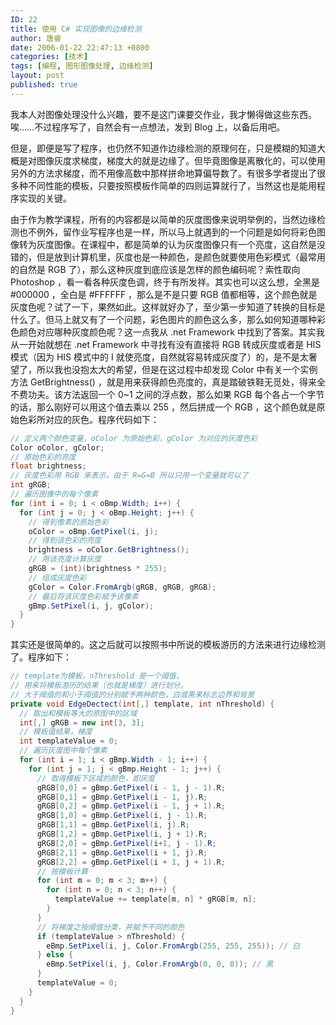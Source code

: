 ```yaml
---
ID: 22
title: 使用 C# 实现图像的边缘检测
author: 唐睿
date: 2006-01-22 22:47:13 +0800
categories: [技术]
tags: [编程, 图形图像处理, 边缘检测]
layout: post
published: true
---
```


我本人对图像处理没什么兴趣，要不是这门课要交作业，我才懒得做这些东西。唉……不过程序写了，自然会有一点想法，发到 Blog 上，以备后用吧。

但是，即便是写了程序，也仍然不知道作边缘检测的原理何在，只是模糊的知道大概是对图像灰度求梯度，梯度大的就是边缘了。但毕竟图像是离散化的，可以使用另外的方法求梯度，而不用像高数中那样拼命地算偏导数了。有很多学者提出了很多种不同性能的模板，只要按照模板作简单的四则运算就行了，当然这也是能用程序实现的关键。

由于作为教学课程，所有的内容都是以简单的灰度图像来说明举例的，当然边缘检测也不例外，留作业写程序也是一样，所以马上就遇到的一个问题是如何将彩色图像转为灰度图像。在课程中，都是简单的认为灰度图像只有一个亮度，这自然是没错的，但是放到计算机里，灰度也是一种颜色，是颜色就要使用色彩模式（最常用的自然是 RGB 了），那么这种灰度到底应该是怎样的颜色编码呢？索性取向 Photoshop ，看一看各种灰度色调，终于有所发祥。其实也可以这么想，全黑是 #000000 ，全白是 #FFFFFF ，那么是不是只要 RGB 值都相等，这个颜色就是灰度色呢？试了一下，果然如此。这样就好办了，至少第一步知道了转换的目标是什么了。但马上就又有了一个问题，彩色图片的颜色这么多，那么如何知道哪种彩色颜色对应哪种灰度颜色呢？这一点我从 .net Framework 中找到了答案。其实我从一开始就想在 .net Framework 中寻找有没有直接将 RGB 转成灰度或者是 HIS 模式（因为 HIS 模式中的 I 就使亮度，自然就容易转成灰度了）的，是不是太奢望了，所以我也没抱太大的希望，但是在这过程中却发现 Color 中有关一个实例方法 GetBrightness() ，就是用来获得颜色亮度的，真是踏破铁鞋无觅处，得来全不费功夫。该方法返回一个 0~1 之间的浮点数，那么如果 RGB 每个各占一个字节的话，那么刚好可以用这个值去乘以 255 ，然后拼成一个 RGB ，这个颜色就是原始色彩所对应的灰色。程序代码如下：

```csharp
// 定义两个颜色变量，oColor 为原始色彩，gColor 为对应的灰度色彩
Color oColor, gColor;
// 原始色彩的亮度
float brightness;
// 灰度色彩用 RGB 来表示，由于 R=G=B 所以只用一个变量就可以了
int gRGB;
// 遍历图像中的每个像素
for (int i = 0; i < oBmp.Width; i++) {
  for (int j = 0; j < oBmp.Height; j++) {
    // 得到像素的原始色彩
    oColor = oBmp.GetPixel(i, j);
    // 得到该色彩的亮度
    brightness = oColor.GetBrightness();
    // 用该亮度计算灰度
    gRGB = (int)(brightness * 255);
    // 组成灰度色彩
    gColor = Color.FromArgb(gRGB, gRGB, gRGB);
    // 最后将该灰度色彩赋予该像素
    gBmp.SetPixel(i, j, gColor);
  }
}
```

其实还是很简单的。这之后就可以按照书中所说的模板游历的方法来进行边缘检测了。程序如下：

```csharp
// template为模板，nThreshold 是一个阈值，
// 用来将模板游历的结果（也就是梯度）进行划分。
// 大于阈值的和小于阈值的分别赋予两种颜色，白或黑来标志边界和背景
private void EdgeDectect(int[,] template, int nThreshold) {
  // 取出和模板等大的原图中的区域
  int[,] gRGB = new int[3, 3];
  // 模板值结果，梯度
  int templateValue = 0;
  // 遍历灰度图中每个像素
  for (int i = 1; i < gBmp.Width - 1; i++) {
    for (int j = 1; j < gBmp.Height - 1; j++) {
      // 取得模板下区域的颜色，即灰度
      gRGB[0,0] = gBmp.GetPixel(i - 1, j - 1).R;
      gRGB[0,1] = gBmp.GetPixel(i - 1, j).R;
      gRGB[0,2] = gBmp.GetPixel(i - 1, j + 1).R;
      gRGB[1,0] = gBmp.GetPixel(i, j - 1).R;
      gRGB[1,1] = gBmp.GetPixel(i, j).R;
      gRGB[1,2] = gBmp.GetPixel(i, j + 1).R;
      gRGB[2,0] = gBmp.GetPixel(i+1, j - 1).R;
      gRGB[2,1] = gBmp.GetPixel(i + 1, j).R;
      gRGB[2,2] = gBmp.GetPixel(i + 1, j + 1).R;
      // 按模板计算
      for (int m = 0; m < 3; m++) {
        for (int n = 0; n < 3; n++) {
          templateValue += template[m, n] * gRGB[m, n];
        }
      }
      // 将梯度之按阈值分类，并赋予不同的颜色
      if (templateValue > nThreshold) {
        eBmp.SetPixel(i, j, Color.FromArgb(255, 255, 255)); // 白
      } else {
        eBmp.SetPixel(i, j, Color.FromArgb(0, 0, 0)); // 黑
      }
      templateValue = 0;
    }
  }
}
```
